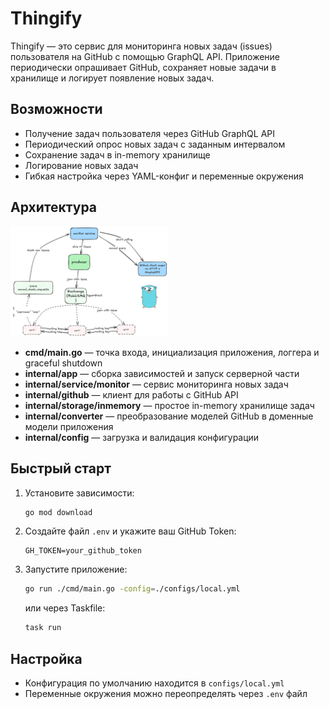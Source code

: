 # Thingify

Thingify — это сервис для мониторинга новых задач (issues) пользователя на GitHub с помощью GraphQL API. Приложение периодически опрашивает GitHub, сохраняет новые задачи в хранилище и логирует появление новых задач.

## Возможности

- Получение задач пользователя через GitHub GraphQL API
- Периодический опрос новых задач с заданным интервалом
- Сохранение задач в in-memory хранилище
- Логирование новых задач
- Гибкая настройка через YAML-конфиг и переменные окружения

## Архитектура

<img src="assets/architecture.png" style="width:50%;" />

<!-- ![Архитектура приложения](resources/architecture.png) -->

- **cmd/main.go** — точка входа, инициализация приложения, логгера и graceful shutdown
- **internal/app** — сборка зависимостей и запуск серверной части
- **internal/service/monitor** — сервис мониторинга новых задач
- **internal/github** — клиент для работы с GitHub API
- **internal/storage/inmemory** — простое in-memory хранилище задач
- **internal/converter** — преобразование моделей GitHub в доменные модели приложения
- **internal/config** — загрузка и валидация конфигурации

## Быстрый старт

1. Установите зависимости:

    ```sh
    go mod download
    ```

2. Создайте файл `.env` и укажите ваш GitHub Token:

    ```
    GH_TOKEN=your_github_token
    ```

3. Запустите приложение:
    ```sh
    go run ./cmd/main.go -config=./configs/local.yml
    ```
    или через Taskfile:
    ```sh
    task run
    ```

## Настройка

- Конфигурация по умолчанию находится в `configs/local.yml`
- Переменные окружения можно переопределять через `.env` файл
